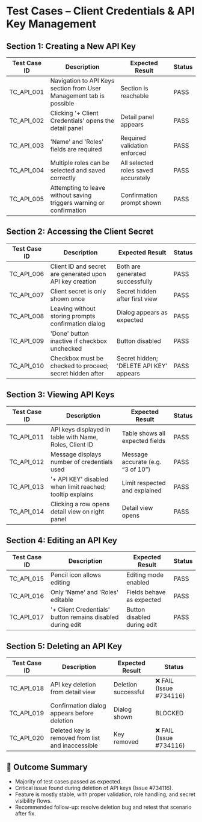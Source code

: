 # Test Cases – Client Credentials & API Key Management

## Section 1: Creating a New API Key

| Test Case ID | Description                                                                 | Expected Result                         | Status                 |
|--------------|-----------------------------------------------------------------------------|-----------------------------------------|------------------------|
| TC_API_001   | Navigation to API Keys section from User Management tab is possible         | Section is reachable                    | PASS |
| TC_API_002   | Clicking '+ Client Credentials' opens the detail panel                      | Detail panel appears                    | PASS |
| TC_API_003   | 'Name' and 'Roles' fields are required                                      | Required validation enforced            | PASS |
| TC_API_004   | Multiple roles can be selected and saved correctly                          | All selected roles saved accurately     | PASS |
| TC_API_005   | Attempting to leave without saving triggers warning or confirmation         | Confirmation prompt shown               | PASS |

## Section 2: Accessing the Client Secret

| Test Case ID | Description                                                                 | Expected Result                         | Status                 |
|--------------|-----------------------------------------------------------------------------|-----------------------------------------|------------------------|
| TC_API_006   | Client ID and secret are generated upon API key creation                    | Both are generated successfully         | PASS |
| TC_API_007   | Client secret is only shown once                                            | Secret hidden after first view          | PASS |
| TC_API_008   | Leaving without storing prompts confirmation dialog                         | Dialog appears as expected              | PASS |
| TC_API_009   | 'Done' button inactive if checkbox unchecked                                | Button disabled                         | PASS |
| TC_API_010   | Checkbox must be checked to proceed; secret hidden after                    | Secret hidden; 'DELETE API KEY' appears | PASS |

## Section 3: Viewing API Keys

| Test Case ID | Description                                                                 | Expected Result                         | Status                 |
|--------------|-----------------------------------------------------------------------------|-----------------------------------------|------------------------|
| TC_API_011   | API keys displayed in table with Name, Roles, Client ID                     | Table shows all expected fields         | PASS |
| TC_API_012   | Message displays number of credentials used                                 | Message accurate (e.g. “3 of 10”)       | PASS |
| TC_API_013   | '+ API KEY' disabled when limit reached; tooltip explains                   | Limit respected and explained           | PASS |
| TC_API_014   | Clicking a row opens detail view on right panel                             | Detail view opens                       | PASS |

## Section 4: Editing an API Key

| Test Case ID | Description                                                                 | Expected Result                         | Status                 |
|--------------|-----------------------------------------------------------------------------|-----------------------------------------|------------------------|
| TC_API_015   | Pencil icon allows editing                                                  | Editing mode enabled                    | PASS |
| TC_API_016   | Only 'Name' and 'Roles' editable                                            | Fields behave as expected               | PASS |
| TC_API_017   | '+ Client Credentials' button remains disabled during edit                  | Button disabled during edit             | PASS |

## Section 5: Deleting an API Key

| Test Case ID | Description                                                                 | Expected Result                         | Status                  |
|--------------|-----------------------------------------------------------------------------|-----------------------------------------|-------------------------|
| TC_API_018   | API key deletion from detail view                                           | Deletion successful                     | ❌ FAIL (Issue #734116) |
| TC_API_019   | Confirmation dialog appears before deletion                                 | Dialog shown                            | BLOCKED |
| TC_API_020   | Deleted key is removed from list and inaccessible                           | Key removed                             | ❌ FAIL (Issue #734116) |


## 📝 Outcome Summary

- Majority of test cases passed as expected.
- Critical issue found during deletion of API keys (Issue #734116).
- Feature is mostly stable, with proper validation, role handling, and secret visibility flows.
- Recommended follow-up: resolve deletion bug and retest that scenario after fix.
